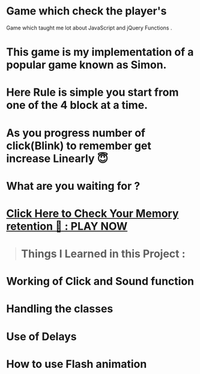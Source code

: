 # Game which check the player's 
Game which taught me lot about JavaScript and jQuery Functions .

# This game is my implementation of a popular game known as Simon.
# Here Rule is simple you start from one of the 4 block at a time.
# As you progress number of click(Blink) to remember get increase Linearly 😇
# What are you waiting for ? 
# [Click Here to Check Your Memory retention 🧠 : PLAY NOW]("https://rajpatel-droid.github.io/How_is_your_memory/")

># Things I Learned in this Project :
# Working of Click and Sound function
# Handling the classes
# Use of Delays
# How to use Flash animation
